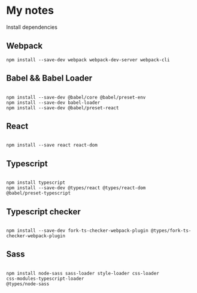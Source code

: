 # My notes

Install dependencies

## Webpack

```
npm install --save-dev webpack webpack-dev-server webpack-cli

```

## Babel && Babel Loader

```

npm install --save-dev @babel/core @babel/preset-env
npm install --save-dev babel-loader
npm install --save-dev @babel/preset-react

```

## React

```

npm install --save react react-dom

```

## Typescript

```

npm install typescript
npm install --save-dev @types/react @types/react-dom
@babel/preset-typescript

```

## Typescript checker

```

npm install --save-dev fork-ts-checker-webpack-plugin @types/fork-ts-checker-webpack-plugin

```

## Sass

```

npm install node-sass sass-loader style-loader css-loader
css-modules-typescript-loader
@types/node-sass

```
